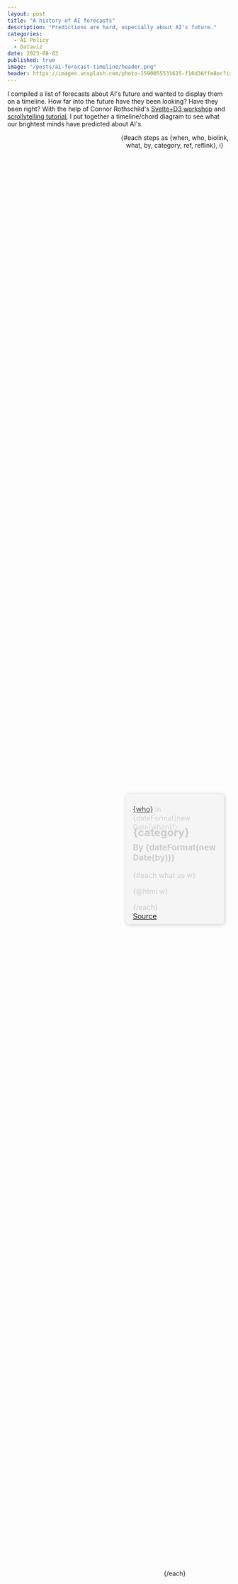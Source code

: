 ```yaml
---
layout: post
title: "A history of AI forecasts"
description: "Predictions are hard, especially about AI's future."
categories:
  - AI Policy
  - Dataviz
date: 2023-08-03
published: true
image: "/posts/ai-forecast-timeline/header.png"
header: https://images.unsplash.com/photo-1590055531615-f16d36ffe8ec?ixlib=rb-4.0.3&ixid=M3wxMjA3fDB8MHxwaG90by1wYWdlfHx8fGVufDB8fHx8fA%3D%3D&auto=format&fit=crop&w=2064&q=80
---
```


<section class="body-text">
  I compiled a list of forecasts about AI's future and wanted to display them on a timeline.
  How far into the future have they been looking?
  Have they been right?
  With the help of Connor Rothschild's <a href="https://github.com/connorrothschild/iib-svelte-workshop-chart/tree/master">Svelte+D3 workshop</a> and <a href="https://www.connorrothschild.com/post/svelte-scrollytelling">scrollytelling tutorial</a>, I put together a timeline/chord diagram to see what our brightest minds have predicted about AI's.
</section>

<script>
  import Scrolly from "$lib/components/Scrolly.svelte";
  import AIPred from "./AIPred.svelte";
  // Format our ticks as short date strings
  import { timeFormat } from "d3-time-format";
  const dateFormat = timeFormat("%Y");

  // Use predictions JSON as scroll steps
  import steps from "$lib/data/ai-pred.json";

  let currentStep
  // Useful things:
  //- https://www.svgviewer.dev/
</script>

<section>
  <div class="section-container">
    <div class="sticky">
        <AIPred step={currentStep} data={steps}/>
      </div>
    <div class="steps-container">
      <Scrolly bind:value={currentStep}>
        {#each steps as {when, who, biolink, what, by, category, ref, reflink}, i}
          <div class="step" class:active={currentStep === i}>
            <div class="step-content">
            <p class="date"><a href={biolink}>{who}</a> in {dateFormat(new Date(when))}</p>
              <h2 class="pred-by">{category}</h2>
              <h3 class="pred-by">By {dateFormat(new Date(by))}</h3>
              {#each what as w}
                <p>{@html w}</p>
                {/each}
              <caption><a href={reflink}>Source</a></caption>
            </div>
          </div>
        {/each}
        <div class="spacer" />
      </Scrolly>
    </div>
  </div>
</section>

<section class="body-text">
  So far, none of these predictions have been correct.
</section>

<style>
  section.body-text {
    margin: 0 auto;
    max-width: 1000px;
  }
  .sticky {
    position: sticky;
    top: 10%;
		flex: 1 1 50%;
    width: 50%;
  }

  .section-container {
    margin-top: 1em;
    text-align: center;
    transition: background 100ms;
    display: flex;
    position: relative;
  }

  .step {
    height: 80vh;
    display: flex;
    place-items: center;
    justify-content: center;
  }

  .step-content {
    font-size: 1rem;
    background: whitesmoke;
    color: #ccc;
    border-radius: 5px;
    padding: .5rem 1rem;
    display: flex;
    flex-direction: column;
    justify-content: center;
    transition: background 500ms ease;
    box-shadow: 1px 1px 10px rgba(0, 0, 0, .2);
    text-align: left;
		width: 75%;
		margin: auto;
		max-width: 500px;
  }

	.step.active .step-content {
		background: white;
		color: black;
	}

  .step-content > caption {
    text-align: right;
    font-size: .9rem;
    font-family: var(--title-font);
  }
	
  .steps-container,
  .sticky {
    height: 100%;
  }

  .steps-container {
    flex: 1 1 50%;
    z-index: 10;
  }

  .date {
    font-size: 1rem;
    color: var(--text-color);
    opacity: 0.8;
    font-family: var(--title-font);
    margin-bottom: 0;
  }

  .pred-by {
    margin-top: -12px;
  }

  .spacer {
      height: 40vh;
    }

  /* Comment out the following line to always make it 'text-on-top' */
  @media screen and (max-width: 768px) {
    .section-container {
      flex-direction: column-reverse;
    }
    .sticky {
      width: 95%;
			margin: auto;
    }
  }
</style>